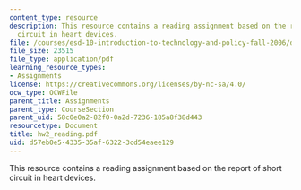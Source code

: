 ```yaml
---
content_type: resource
description: This resource contains a reading assignment based on the report of short
  circuit in heart devices.
file: /courses/esd-10-introduction-to-technology-and-policy-fall-2006/d57eb0e5433535af63223cd54eaee129_hw2_reading.pdf
file_size: 23515
file_type: application/pdf
learning_resource_types:
- Assignments
license: https://creativecommons.org/licenses/by-nc-sa/4.0/
ocw_type: OCWFile
parent_title: Assignments
parent_type: CourseSection
parent_uid: 58c0e0a2-82f0-0a2d-7236-185a8f38d443
resourcetype: Document
title: hw2_reading.pdf
uid: d57eb0e5-4335-35af-6322-3cd54eaee129
---
```

This resource contains a reading assignment based on the report of short circuit in heart devices.